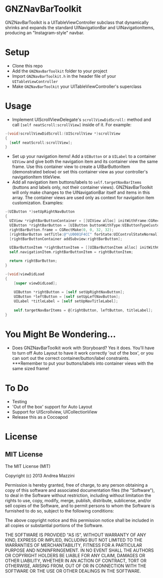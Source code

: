 GNZNavBarToolkit
================
GNZNavBarToolkit is a UITableViewController subclass that dynamically shrinks and expands the standard UINavigationBar and UINavigationItems, producing an "Instagram-style" navbar.

Setup
=====
+ Clone this repo
+ Add the `GNZNavBarToolkit` folder to your project
+ Import `GNZNavBarToolkit.h` in the header file of your `UITableViewController`
+ Make `GNZNavBarToolkit` your UITableViewController's superclass

Usage
=====
+ Implement UIScrollViewDelegate's `scrollViewDidScroll:` method and call `[self neatScroll:scrollView]` inside of it. For example:
```objective-c
-(void)scrollViewDidScroll:(UIScrollView *)scrollView
{
  [self neatScroll:scrollView];
}
```

+ Set up your navigation items! Add a `UIButton` or a `UILabel` to a container `UIView` and give both the navigation item and its container view the same frame. Use this container view to create a UIBarButtonItem (demonstrated below) or set this container view as your controller's navigationItem titleView.
+ Add all navigation item buttons/labels to `self.targetNavBarItems` (buttons and labels only, not their container views). GNZNavBarToolkit will only make changes to the UINavigationBar itself and items in this array. The container views are used only as context for navigation item customization. Examples:

```objective-c
-(UIButton *)setUpRightNavButton
{
  UIView *rightBarButtonContainer = [[UIView alloc] initWithFrame:CGRectMake(0, 0, 32, 32)];
  UIButton *rightBarButton = [UIButton buttonWithType:UIButtonTypeCustom];
  rightBarButton.frame = CGRectMake(0, 0, 32, 32);
  [rightBarButton setTitle:@"\U0001F4CC" forState:UIControlStateNormal];
  [rightBarButtonContainer addSubview:rightBarButton];

  UIBarButtonItem *rightButtonItem = [[UIBarButtonItem alloc] initWithCustomView:rightBarButtonContainer];
  self.navigationItem.rightBarButtonItem = rightButtonItem;

  return rightBarButton;
}
```

```objective-c
-(void)viewDidLoad
{
    [super viewDidLoad];
    
    UIButton *rightButton = [self setUpRightNavButton];
    UIButton *leftButton = [self setUpLeftNavButton];
    UILabel *titleLabel = [self setUpNavTitleLabel];
    
    self.targetNavBarItems = @[rightButton, leftButton, titleLabel];
}
```

You Might Be Wondering...
=========================
+ Does GNZNavBarToolkit work with Storyboard? Yes it does. You'll have to turn off Auto Layout to have it work correctly 'out of the box', or you can sort out the correct container/button/label constraints. ***Remember to put your buttons/labels into container views with the same sized frame!


To Do
=====
+ Testing
+ 'Out of the box' support for Auto Layout
+ Support for UIScrollview, UICollectionView
+ Release this as a Cocoapod

License
=======
MIT License
-----------
The MIT License (MIT)

Copyright (c) 2013 Andrea Mazzini

Permission is hereby granted, free of charge, to any person obtaining a copy of this software and associated documentation files (the "Software"), to deal in the Software without restriction, including without limitation the rights to use, copy, modify, merge, publish, distribute, sublicense, and/or sell copies of the Software, and to permit persons to whom the Software is furnished to do so, subject to the following conditions:

The above copyright notice and this permission notice shall be included in all copies or substantial portions of the Software.

THE SOFTWARE IS PROVIDED "AS IS", WITHOUT WARRANTY OF ANY KIND, EXPRESS OR IMPLIED, INCLUDING BUT NOT LIMITED TO THE WARRANTIES OF MERCHANTABILITY, FITNESS FOR A PARTICULAR PURPOSE AND NONINFRINGEMENT. IN NO EVENT SHALL THE AUTHORS OR COPYRIGHT HOLDERS BE LIABLE FOR ANY CLAIM, DAMAGES OR OTHER LIABILITY, WHETHER IN AN ACTION OF CONTRACT, TORT OR OTHERWISE, ARISING FROM, OUT OF OR IN CONNECTION WITH THE SOFTWARE OR THE USE OR OTHER DEALINGS IN THE SOFTWARE.



